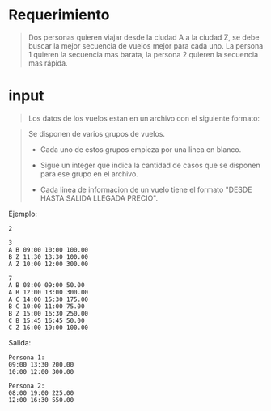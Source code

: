 # Requerimiento

> Dos personas quieren viajar desde la ciudad A a la ciudad Z, se debe buscar la mejor secuencia de vuelos mejor para cada uno. La persona 1 quieren la secuencia mas barata, la persona 2 quieren la secuencia mas rápida.

# input

> Los datos de los vuelos estan en un archivo con el siguiente formato:

> Se disponen de varios grupos de vuelos.
>
> * Cada uno de estos grupos empieza por una linea en blanco.
>
> * Sigue un integer que indica la cantidad de casos que se disponen para ese grupo en el archivo.
>
> * Cada linea de informacion de un vuelo tiene el formato "DESDE HASTA SALIDA LLEGADA PRECIO".

Ejemplo:

```
2

3
A B 09:00 10:00 100.00
B Z 11:30 13:30 100.00
A Z 10:00 12:00 300.00

7
A B 08:00 09:00 50.00
A B 12:00 13:00 300.00
A C 14:00 15:30 175.00
B C 10:00 11:00 75.00
B Z 15:00 16:30 250.00
C B 15:45 16:45 50.00
C Z 16:00 19:00 100.00

```

Salida:

```
Persona 1:
09:00 13:30 200.00
10:00 12:00 300.00

Persona 2:
08:00 19:00 225.00
12:00 16:30 550.00
```